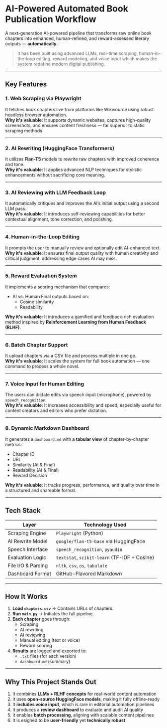 # AI-Powered Automated Book Publication Workflow 

A next-generation AI-powered pipeline that transforms raw online book chapters into enhanced, human-refined, and reward-assessed literary outputs — **automatically**.

> It has been built using advanced LLMs, real-time scraping, human-in-the-loop editing, reward modeling, and voice input which makes the system redefine modern digital publishing.

---

## Key Features

### 1. **Web Scraping via Playwright**
It fetches book chapters live from platforms like Wikisource using robust headless browser automation.  
**Why it's valuable**: It supports dynamic websites, captures high-quality screenshots, and ensures content freshness — far superior to static scraping methods.

---

### 2. **AI Rewriting (HuggingFace Transformers)**
It utilizes **Flan-T5** models to rewrite raw chapters with improved coherence and tone.  
**Why it's valuable**: It applies advanced NLP techniques for stylistic enhancements without sacrificing core meaning.

---

### 3. **AI Reviewing with LLM Feedback Loop**
It automatically critiques and improves the AI’s initial output using a second LLM pass.  
**Why it's valuable**: It introduces self-reviewing capabilities for better contextual alignment, tone correction, and polishing.

---

### 4. **Human-in-the-Loop Editing**
It prompts the user to manually review and optionally edit AI-enhanced text.  
**Why it's valuable**: It ensures final output quality with human creativity and critical judgment, addressing edge cases AI may miss.

---

### 5. **Reward Evaluation System**
It implements a scoring mechanism that compares:
- AI vs. Human Final outputs based on:
  - Cosine similarity
  - Readability 

**Why it's valuable**: It introduces a gamified and feedback-rich evaluation method inspired by **Reinforcement Learning from Human Feedback (RLHF)**.

---

### 6. **Batch Chapter Support**
It upload chapters via a CSV file and process multiple in one go.  
**Why it's valuable**: It scales the system for full book automation — one command to process a whole novel.

---

### 7. **Voice Input for Human Editing**
The users can dictate edits via speech input (microphone), powered by `speech_recognition`.  
**Why it's valuable**: It increases accessibility and speed, especially useful for content creators and editors who prefer dictation.

---

### 8. **Dynamic Markdown Dashboard**
It generates a `dashboard.md` with a **tabular view** of chapter-by-chapter metrics:
- Chapter ID
- URL
- Similarity (AI & Final)
- Readability (AI & Final)
- Reward Decision

**Why it's valuable**: It tracks progress, performance, and quality over time in a structured and shareable format.

---

## Tech Stack

| Layer              | Technology Used                               |
|-------------------|------------------------------------------------|
| Scraping Engine    | `Playwright` (Python)                         |
| AI Rewrite Model   | `google/flan-t5-base` via HuggingFace         |
| Speech Interface   | `speech_recognition`, `pyaudio`               |
| Evaluation Logic   | `textstat`, `scikit-learn` (TF-IDF + Cosine) |
| File I/O & Parsing | `nltk`, `csv`, `os`, `tabulate`               |
| Dashboard Format   | GitHub-Flavored Markdown                      |

---

## How It Works

1. **Load `chapters.csv`** → Contains URLs of chapters.
2. **Run `main.py`** → Initiates the full pipeline.
3. **Each chapter** goes through:
   - Scraping
   - AI rewriting
   - AI reviewing
   - Manual editing (text or voice)
   - Reward scoring
4. **Results** are logged and exported to:
   - `.txt` files (for each version)
   - `dashboard.md` (summary)

---

## Why This Project Stands Out

1. It combines **LLMs + RLHF concepts** for real-world content automation
2. It uses **open-source HuggingFace models**, making it fully offline-ready  
3. It **includes voice input**, which is rare in editorial automation pipelines  
4. It produces a **review dashboard** to evaluate and audit AI quality  
5. It enables **batch processing**, aligning with scalable content pipelines  
6. It is esigned to be **user-friendly** yet **technically robust**
